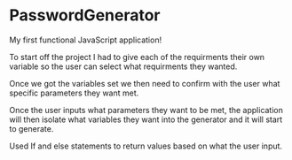 # PasswordGenerator
My first functional JavaScript application!

To start off the project I had to give each of the requirments their own variable so the user can select what requirments they wanted.

Once we got the variables set we then need to confirm with the user what specific parameters they want met. 

Once the user inputs what parameters they want to be met, the application will then isolate what variables they want into the generator and it will start to generate.

Used If and else statements to return values based on what the user input. 